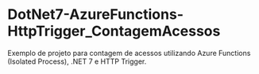 # DotNet7-AzureFunctions-HttpTrigger_ContagemAcessos
Exemplo de projeto para contagem de acessos utilizando Azure Functions (Isolated Process), .NET 7 e HTTP Trigger.
